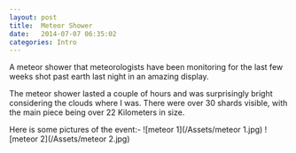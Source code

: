 ```yaml
---
layout: post
title:  Meteor Shower
date:   2014-07-07 06:35:02
categories: Intro
---
```


A meteor shower that meteorologists have been monitoring for the last few weeks shot past earth last night in an amazing display. 

The meteor shower lasted a couple of hours and was surprisingly bright considering the clouds where I was. There were over 30 shards visible, with the main piece being over 22 Kilometers in size. 

Here is some pictures of the event:-
![meteor 1](/Assets/meteor 1.jpg)
![meteor 2](/Assets/meteor 2.jpg)